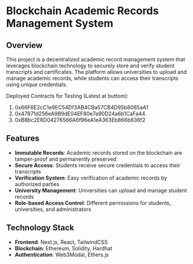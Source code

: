 # Blockchain Academic Records Management System

## Overview

This project is a decentralized academic record management system that leverages blockchain technology to securely store and verify student transcripts and certificates. The platform allows universities to upload and manage academic records, while students can access their transcripts using unique credentials.

Deployed Contracts for Testing (Latest at buttom):

1. 0x66F6E2cC1e9EC54Df3AB4CBa57CB4D95b8065aA1
2. 0x47871d256eA9B9dE04EF80e7a90D24a6b1CaFa44
3. 0xB8bc2E8D04276566A6f96eA1eA363Eb866b636f2

## Features

- **Immutable Records**: Academic records stored on the blockchain are tamper-proof and permanently preserved
- **Secure Access**: Students receive secure credentials to access their transcripts
- **Verification System**: Easy verification of academic records by authorized parties
- **University Management**: Universities can upload and manage student records
- **Role-based Access Control**: Different permissions for students, universities, and administrators

## Technology Stack

- **Frontend**: Next.js, React, TailwindCSS
- **Blockchain**: Ethereum, Solidity, Hardhat
- **Authentication**: Web3Modal, Ethers.js
